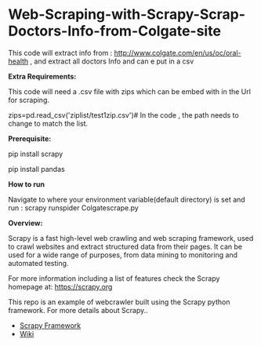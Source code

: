 # Web-Scraping-with-Scrapy-Scrap-Doctors-Info-from-Colgate-site
This code will extract info from : http://www.colgate.com/en/us/oc/oral-health , and extract all doctors Info and can e put in a csv

**Extra Requirements:**

This code will need a .csv file with zips which can be embed with in the Url for scraping.

 zips=pd.read_csv('ziplist/test1zip.csv')# In the code , the path needs to change to match the list.
 
**Prerequisite:**

pip install scrapy

pip install pandas

**How to run**

Navigate to where your environment variable(default directory) is set and run :
scrapy runspider Colgatescrape.py

**Overview:**

Scrapy is a fast high-level web crawling and web scraping framework, used to crawl websites and extract structured data from their pages. It can be used for a wide range of purposes, from data mining to monitoring and automated testing.

For more information including a list of features check the Scrapy homepage at: https://scrapy.org

This repo is an example of webcrawler built using the Scrapy python framework.  For more details about Scrapy..

 - [Scrapy Framework](https://github.com/scrapy/scrapy/)
 - [Wiki](https://github.com/scrapy/scrapy/wiki)

